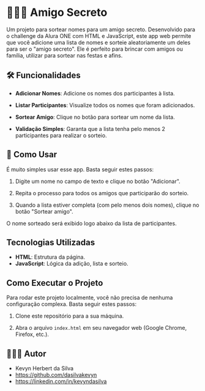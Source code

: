 # 🧙🏻‍♂️ Amigo Secreto

Um projeto para sortear nomes para um amigo secreto. Desenvolvido para o challenge da Alura ONE com HTML e JavaScript, este app web permite que você adicione uma lista de nomes e sorteie aleatoriamente um deles para ser o "amigo secreto". Ele é perfeito para brincar com amigos ou família, utilizar para sortear nas festas e afins.

## 🛠 Funcionalidades

- **Adicionar Nomes**: Adicione os nomes dos participantes à lista.

- **Listar Participantes**: Visualize todos os nomes que foram adicionados.

- **Sortear Amigo**: Clique no botão para sortear um nome da lista.

- **Validação Simples**: Garanta que a lista tenha pelo menos 2 participantes para realizar o sorteio.

## 🎈 Como Usar

É muito simples usar esse app. Basta seguir estes passos:

1. Digite um nome no campo de texto e clique no botão "Adicionar".

2. Repita o processo para todos os amigos que participarão do sorteio.

3. Quando a lista estiver completa (com pelo menos dois nomes), clique no botão "Sortear amigo".

O nome sorteado será exibido logo abaixo da lista de participantes.

## Tecnologias Utilizadas

- **HTML**: Estrutura da página.
- **JavaScript**: Lógica da adição, lista e sorteio.

## Como Executar o Projeto

Para rodar este projeto localmente, você não precisa de nenhuma configuração complexa. Basta seguir estes passos:

1. Clone este repositório para a sua máquina.

2. Abra o arquivo `index.html` em seu navegador web (Google Chrome, Firefox, etc.).

## 👨🏻‍💻 Autor

- Kevyn Herbert da Silva
- https://github.com/dasilvakevyn
- https://linkedin.com/in/kevyndasilva